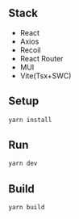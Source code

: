 ## Stack
- React
- Axios
- Recoil
- React Router
- MUI
- Vite(Tsx+SWC)


## Setup

```bash
yarn install
```
## Run
```bash
yarn dev
```
## Build
```bash
yarn build
```
